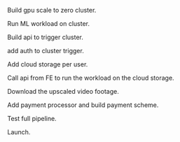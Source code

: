 Build gpu scale to zero cluster.


Run ML workload on cluster.


Build api to trigger cluster.


add auth to cluster trigger.


Add cloud storage per user.


Call api from FE to run the workload on the cloud storage.


Download the upscaled video footage.


Add payment processor and build payment scheme.


Test full pipeline.


Launch.
